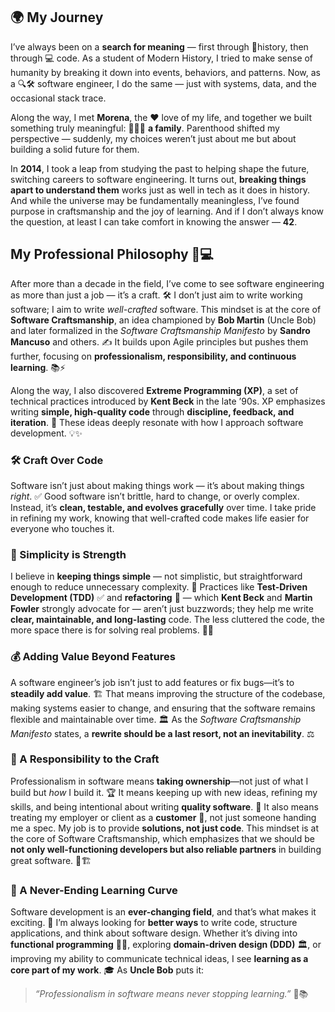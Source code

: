 ## 🌍 My Journey  

I’ve always been on a **search for meaning** — first through 📜history, then through 💻 code. As a student of Modern History, I tried to make sense of humanity by breaking it down into events, behaviors, and patterns. Now, as a 🔍🛠 software engineer, I do the same — just with systems, data, and the occasional stack trace.

Along the way, I met **Morena**, the ❤️ love of my life, and together we built something truly meaningful: 👨‍👩‍👦 **a family**. Parenthood shifted my perspective — suddenly, my choices weren’t just about me but about building a solid future for them.

In **2014**, I took a leap from studying the past to helping shape the future, switching careers to software engineering. It turns out, **breaking things apart to understand them** works just as well in tech as it does in history. And while the universe may be fundamentally meaningless, I’ve found purpose in craftsmanship and the joy of learning. And if I don’t always know the question, at least I can take comfort in knowing the answer — **42**.  

## My Professional Philosophy 🚀💻  

After more than a decade in the field, I’ve come to see software engineering as more than just a job — it’s a craft. 🛠️ I don’t just aim to write working software; I aim to write *well-crafted* software. This mindset is at the core of **Software Craftsmanship**, an idea championed by **Bob Martin** (Uncle Bob) and later formalized in the *Software Craftsmanship Manifesto* by **Sandro Mancuso** and others. ✍️ It builds upon Agile principles but pushes them further, focusing on **professionalism, responsibility, and continuous learning**. 📚⚡

Along the way, I also discovered **Extreme Programming (XP)**, a set of technical practices introduced by **Kent Beck** in the late ’90s. XP emphasizes writing **simple, high-quality code** through **discipline, feedback, and iteration**. 🔄 These ideas deeply resonate with how I approach software development. 💡✨  

### 🛠️ Craft Over Code
Software isn’t just about making things work — it’s about making things *right*. ✅ Good software isn’t brittle, hard to change, or overly complex. Instead, it’s **clean, testable, and evolves gracefully** over time. I take pride in refining my work, knowing that well-crafted code makes life easier for everyone who touches it.

### 🎯 Simplicity is Strength
I believe in **keeping things simple** — not simplistic, but straightforward enough to reduce unnecessary complexity. 🤯 Practices like **Test-Driven Development (TDD)** ✅ and **refactoring** 🧼 — which **Kent Beck** and **Martin Fowler** strongly advocate for — aren’t just buzzwords; they help me write **clear, maintainable, and long-lasting** code. The less cluttered the code, the more space there is for solving real problems. 🧩💡

### 💰 Adding Value Beyond Features  
A software engineer’s job isn’t just to add features or fix bugs—it’s to **steadily add value**. 🏗️ That means improving the structure of the codebase, making systems easier to change, and ensuring that the software remains flexible and maintainable over time. 🏛️ As the *Software Craftsmanship Manifesto* states, a **rewrite should be a last resort, not an inevitability**. ⚖️  

### 🤝 A Responsibility to the Craft  
Professionalism in software means **taking ownership**—not just of what I build but *how* I build it. 🏆 It means keeping up with new ideas, refining my skills, and being intentional about writing **quality software**. 🧠 It also means treating my employer or client as a **customer** 🤵, not just someone handing me a spec. My job is to provide **solutions, not just code**. This mindset is at the core of Software Craftsmanship, which emphasizes that we should be **not only well-functioning developers but also reliable partners** in building great software. 🎨🏗️  

### 🔄 A Never-Ending Learning Curve  
Software development is an **ever-changing field**, and that’s what makes it exciting. 🚀 I’m always looking for **better ways** to write code, structure applications, and think about software design. Whether it’s diving into **functional programming** 🧑‍💻, exploring **domain-driven design (DDD)** 🏛️, or improving my ability to communicate technical ideas, I see **learning as a core part of my work**. 🎓 As **Uncle Bob** puts it:  

> *“Professionalism in software means never stopping learning.”* 🎯📚  
